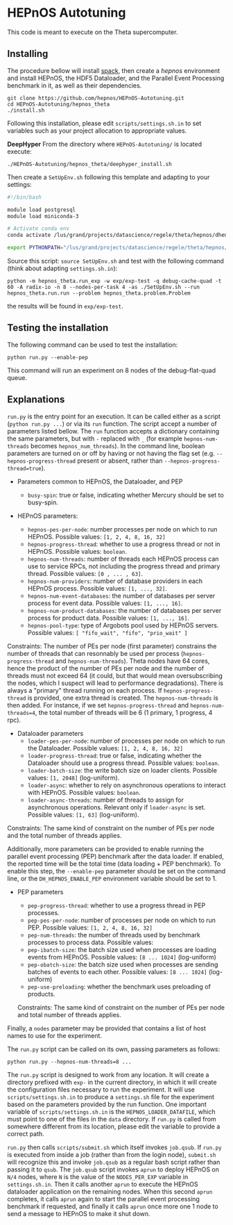 HEPnOS Autotuning
=================

This code is meant to execute on the Theta supercomputer.

Installing
----------

The procedure bellow will install [spack](https://spack.io/), then
create a _hepnos_ environment and install HEPnOS, the HDF5 Dataloader,
and the Parallel Event Processing benchmark in it, as well as their dependencies.

```
git clone https://github.com/hepnos/HEPnOS-Autotuning.git
cd HEPnOS-Autotuning/hepnos_theta
./install.sh
```

Following this installation, please edit `scripts/settings.sh.in` to set
variables such as your project allocation to appropriate values.

**DeepHyper**
From the directory where `HEPnOS-Autotuning/` is located execute:

```
./HEPnOS-Autotuning/hepnos_theta/deephyper_install.sh
```

Then create a `SetUpEnv.sh` following this template and adapting to your settings:


```bash
#!/bin/bash

module load postgresql
module load miniconda-3

# Activate conda env
conda activate /lus/grand/projects/datascience/regele/theta/hepnos/dhenv/

export PYTHONPATH="/lus/grand/projects/datascience/regele/theta/hepnos/HEPnOS-Autotuning/:$PYTHONPATH"
```

Source this script: `source SetUpEnv.sh` and test with the following command (think about adapting `settings.sh.in`):

```
python -m hepnos_theta.run_exp -w exp/exp-test -q debug-cache-quad -t 60 -A radix-io -n 8 --nodes-per-task 4 -as ./SetUpEnv.sh --run hepnos_theta.run.run --problem hepnos_theta.problem.Problem
```

the results will be found in `exp/exp-test`.

Testing the installation
------------------------

The following command can be used to test the installation:

```
python run.py --enable-pep
```

This command will run an experiment on 8 nodes of the debug-flat-quad queue.


Explanations
------------

`run.py` is the entry point for an execution. It can be called either as
a script (`python run.py ...`) or via its `run` function. The script
accept a number of parameters listed bellow. The `run` function accepts
a dictionary containing the same parameters, but with `-` replaced with
`_` (for example `hepnos-num-threads` becomes `hepnos_num_threads`).
In the command line, boolean parameters are turned on or off by having
or not having the flag set (e.g. `--hepnos-progress-thread` present or
absent, rather than `--hepnos-progress-thread=true`).

* Parameters common to HEPnOS, the Dataloader, and PEP
  * `busy-spin`: true or false, indicating whether Mercury should be
    set to busy-spin.

* HEPnOS parameters:
  * `hepnos-pes-per-node`: number processes per node on which to run HEPnOS.
    Possible values: `[1, 2, 4, 8, 16, 32]`
  * `hepnos-progress-thread`: whether to use a progress thread or not in HEPnOS.
    Possible values: `boolean`.
  * `hepnos-num-threads`: number of threads each HEPnOS process can use to service
    RPCs, not including the progress thread and primary thread.
    Possible values: `[0 , ... , 63]`.
  * `hepnos-num-providers`: number of database providers in each HEPnOS process.
    Possible values: `[1, ..., 32]`.
  * `hepnos-num-event-databases`: the number of databases per server process for event data.
    Possible values: `[1, ..., 16]`.
  * `hepnos-num-product-databases`: the number of databases per server process for product data.
    Possible values: `[1, ..., 16]`.
  * `hepnos-pool-type`: type of Argobots pool used by HEPnOS servers.
    Possible values: `[ "fifo_wait", "fifo", "prio_wait" ]`

Constraints: The number of PEs per node (first parameter) constrains the number of threads
that can resonnably be used per process (`hepnos-progress-thread` and `hepnos-num-threads`).
Theta nodes have 64 cores, hence the product of the number of PEs per node and the number of
threads must not exceed 64 (it could, but that would mean oversubscribing the nodes, which
I suspect will lead to performance degradations). There is always a "primary" thread running
on each process. If `hepnos-progress-thread` is provided, one extra thread is created. The
`hepnos-num-threads` is then added. For instance, if we set `hepnos-progress-thread` and
`hepnos-num-threads=4`, the total number of threads will be 6 (1 primary, 1 progress, 4 rpc).

* Dataloader parameters
  * `loader-pes-per-node`: number of processes per node on which to run the Dataloader.
    Possible values: `[1, 2, 4, 8, 16, 32]`
  * `loader-progress-thread`: true or false, indicating whether the Dataloader should use
    a progress thread. Possible values: `boolean`.
  * `loader-batch-size`: the write batch size on loader clients. Possible values: `[1, 2048]` (log-uniform).
  * `loader-async`: whether to rely on asynchronous operations to interact with HEPnOS.
    Possible values: `boolean`.
  * `loader-async-threads`: number of threads to assign for asynchronous operations.
    Relevant only if `loader-async` is set. Possible values: `[1, 63]` (log-uniform).

Constraints: The same kind of constraint on the number of PEs per node and the
total number of threads applies.

Additionally, more parameters can be provided to enable running the
parallel event processing (PEP) benchmark after the data loader.
If enabled, the reported time will be the total time (data loading + PEP benchmark).
To enable this step, the `--enable-pep` parameter should be set on the command line,
or the `DH_HEPNOS_ENABLE_PEP` environment variable should be set to 1.

* PEP parameters
  * `pep-progress-thread`: whether to use a progress thread in PEP processes.
  * `pep-pes-per-node`: number of processes per node on which to run PEP.
     Possible values: `[1, 2, 4, 8, 16, 32]`
  * `pep-num-threads`: the number of threads used by benchmark processes
    to process data. Possible values:
  * `pep-ibatch-size`: the batch size used when processes are loading events
    from HEPnOS. Possible values: `[8 ... 1024]` (log-uniform)
  * `pep-obatch-size`: the batch size used when processes are sending batches
    of events to each other. Possible values: `[8 ... 1024]` (log-uniform)
  * `pep-use-preloading`: whether the benchmark uses preloading of products.

  Constraints: The same kind of constraint on the number of PEs per node and
  total number of threads applies.

Finally, a `nodes` parameter may be provided that contains a list
of host names to use for the experiment.

The `run.py` script can be called on its own, passing parameters as follows:

```
python run.py --hepnos-num-threads=8 ...
```

The `run.py` script is designed to work from any location.
It will create a directory prefixed with `exp-` in the current directory, in
which it will create the configuration files necessary to run the experiment.
It will use `scripts/settings.sh.in` to produce a `settings.sh` file for the
experiment based on the parameters provided by the run function. One important
variable of `scripts/settings.sh.in` is the `HEPNOS_LOADER_DATAFILE`, which
must point to one of the files in the `data` directory. If `run.py` is called
from somewhere different from its location, please edit the variable to provide
a correct path.

`run.py` then calls `scripts/submit.sh` which itself invokes `job.qsub`.
If `run.py` is executed from inside a job (rather than from the login node),
`submit.sh` will recognize this and invoke `job.qsub` as a regular bash script
rather than passing it to `qsub`. The `job.qsub` script invokes `aprun` to deploy
HEPnOS on `N/4` nodes, where `N` is the value of the `NODES_PER_EXP` variable
in `settings.sh.in`. Then it calls
another `aprun` to execute the HEPnOS dataloader application on the remaining nodes.
When this second `aprun` completes, it calls `aprun` again to start the parallel
event processing benchmark if requested, and finally it calls `aprun` once more
one 1 node to send a message to HEPnOS to make it shut down.

